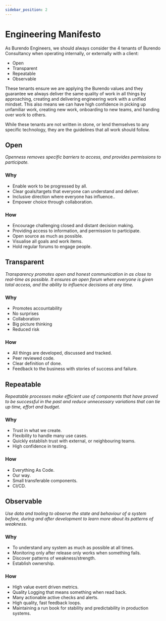 ```yaml
---
sidebar_position: 2
---
```


# Engineering Manifesto

As Burendo Engineers, we should always consider the 4 tenants of Burendo Consultancy when operating internally, or externally with a client:

* Open
* Transparent
* Repeatable
* Observable

These tenants ensure we are applying the Burendo values and they guarantee we always deliver the same quality of work in all things by approaching, creating and delivering engineering work with a unified mindset.  This also means we can have high confidence in picking up unfamiliar work, creating new work, onboarding to new teams, and handing over work to others.

While these tenants are not written in stone, or lend themselves to any specific technology, they are the guidelines that all work should follow.

## Open

_Openness removes specific barriers to access, and provides permissions to participate._

### Why

  * Enable work to be progressed by all.
  * Clear goals/targets that everyone can understand and deliver.
  * Inclusive direction where everyone has influence..
  * Empower choice through collaboration.

### How

  * Encourage challenging closed and distant decision making.
  * Providing access to information, and permission to participate.
  * Open source as much as possible.
  * Visualise all goals and work items.
  * Hold regular forums to engage people.

## Transparent

_Transparency promotes open and honest communication in as close to real-time as possible. It ensures an open forum where everyone is given total access, and the ability to influence decisions at any time._

### Why

  * Promotes accountability
  * No surprises
  * Collaboration
  * Big picture thinking
  * Reduced risk

### How

  * All things are developed, discussed and tracked.
  * Peer reviewed code.
  * Clear definition of done.
  * Feedback to the business with stories of success and failure.
  

## Repeatable

_Repeatable processes make efficient use of components that have proved to be successful in the past and reduce unnecessary variations that can tie up time, effort and budget._

### Why

  * Trust in what we create.
  * Flexibility to handle many use cases.
  * Quickly establish trust with external, or neighbouring teams.
  * High confidence in testing.

### How

  * Everything As Code.
  * Our way.
  * Small transferable components.
  * CI/CD.

## Observable

_Use data and tooling to observe the state and behaviour of a system before, during and after development to learn more about its patterns of weakness._

### Why

  * To understand any system as much as possible at all times.
  * Monitoring only after release only works when something fails.
  * Discover patterns of weakness/strength.
  * Establish ownership.

### How
  * High value event driven metrics.
  * Quality Logging that means something when read back.
  * Many actionable active checks and alerts.
  * High quality, fast feedback loops.
  * Maintaining a run book for stability and predictability in production systems.
